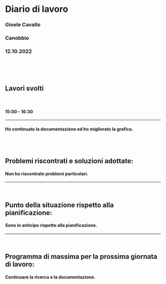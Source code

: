 # **Diario di lavoro**

### **Gioele Cavallo**
### Canobbio
### 12.10.2022
<br><br><br>


## **Lavori svolti**

<br>

#### 15:00 - 16:30
---
#### Ho continuato la documentazione ed ho migliorato la grafica.

<br>
<br>

## **Problemi riscontrati e soluzioni adottate:**
#### Non ho riscontrato problemi particolari.

---
<br>

## **Punto della situazione rispetto alla pianificazione:**
#### Sono in anticipo rispetto alla pianificazione.
---
<br>

## **Programma di massima per la prossima giornata di lavoro:**
#### Continuare la ricerca e la documentazione.